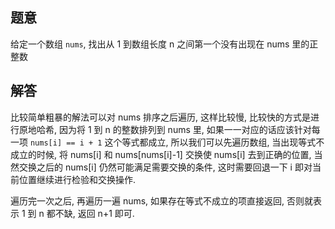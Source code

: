 ## 题意

给定一个数组 `nums`, 找出从 1 到数组长度 n 之间第一个没有出现在 nums 里的正整数

## 解答

比较简单粗暴的解法可以对 nums 排序之后遍历, 这样比较慢, 比较快的方式是进行原地哈希, 因为将 1 到 n 的整数排列到 nums 里, 如果一一对应的话应该针对每一项 `nums[i] == i + 1` 这个等式都成立, 所以我们可以先遍历数组, 当出现等式不成立的时候, 将 nums[i] 和 nums[nums[i]-1] 交换使 nums[i] 去到正确的位置, 当然交换之后的 nums[i] 仍然可能满足需要交换的条件, 这时需要回退一下 i 即对当前位置继续进行检验和交换操作.

遍历完一次之后, 再遍历一遍 nums, 如果存在等式不成立的项直接返回, 否则就表示 1 到 n 都不缺, 返回 n+1 即可.
